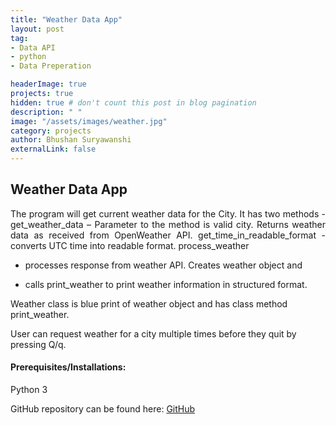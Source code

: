 ```yaml
---
title: "Weather Data App"
layout: post
tag: 
- Data API 
- python
- Data Preperation

headerImage: true
projects: true
hidden: true # don't count this post in blog pagination
description: " "
image: "/assets/images/weather.jpg"
category: projects
author: Bhushan Suryawanshi 
externalLink: false
---
```




## Weather Data App
<p align='justify'>
The program will get current weather data for the City.
It has two methods -
get_weather_data – Parameter to the method is valid city. Returns weather data as received from OpenWeather API.
get_time_in_readable_format - converts UTC time into readable format.
process_weather 

- processes response from weather API. Creates weather object and

- calls print_weather to print weather information in structured format.

Weather class is blue print of weather object and has class method print_weather.

User can request weather for a city multiple times before they quit by pressing Q/q.
</p>

#### Prerequisites/Installations:
Python 3

GitHub repository can be found here: [GitHub](https://github.com/BhushanGitHub/bhushanGitHub.github.io/tree/main/Projects/weather_data_app)
